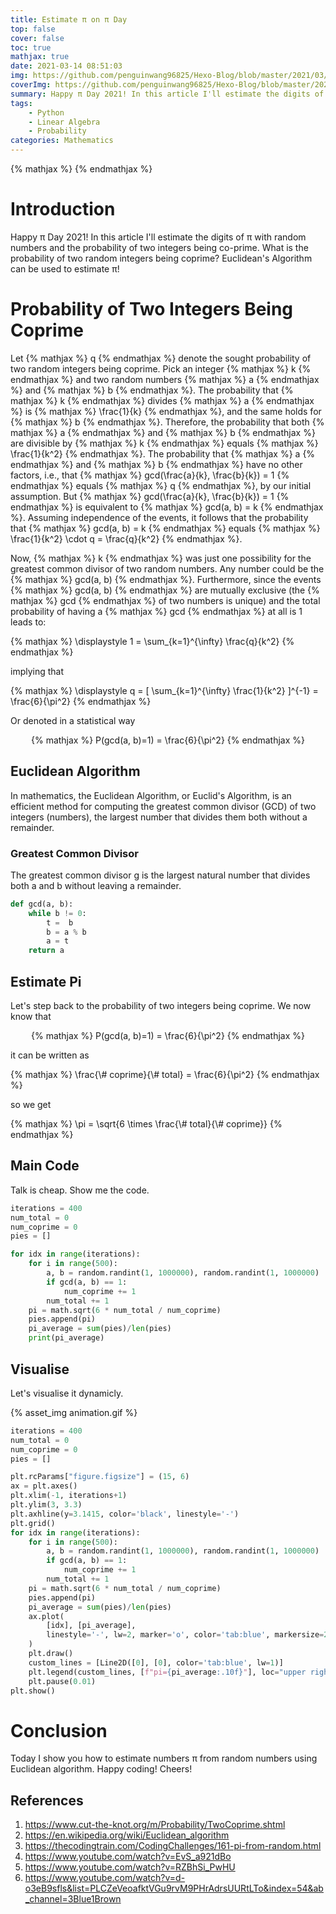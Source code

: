 ```yaml
---
title: Estimate π on π Day
top: false
cover: false
toc: true
mathjax: true
date: 2021-03-14 08:51:03
img: https://github.com/penguinwang96825/Hexo-Blog/blob/master/2021/03/14/2021-03-14-estimate-pi-on-pi-day/wallhaven-yjk6ml.jpg?raw=true
coverImg: https://github.com/penguinwang96825/Hexo-Blog/blob/master/2021/03/14/2021-03-14-estimate-pi-on-pi-day/wallhaven-yjk6ml.jpg?raw=true
summary: Happy π Day 2021! In this article I'll estimate the digits of π with random numbers and the probability of two integers being co-prime. What is the probability of two random integers being coprime? Euclidean Algorithm can be used to estimate π!
tags:
    - Python
    - Linear Algebra
    - Probability
categories: Mathematics
---
```

{% mathjax %}  {% endmathjax %}
# Introduction

Happy π Day 2021! In this article I'll estimate the digits of π with random numbers and the probability of two integers being co-prime. What is the probability of two random integers being coprime? Euclidean's Algorithm can be used to estimate π!

# Probability of Two Integers Being Coprime

Let {% mathjax %} q {% endmathjax %} denote the sought probability of two random integers being coprime. Pick an integer {% mathjax %} k {% endmathjax %} and two random numbers {% mathjax %} a {% endmathjax %} and {% mathjax %} b {% endmathjax %}. The probability that {% mathjax %} k {% endmathjax %} divides {% mathjax %} a {% endmathjax %} is {% mathjax %} \frac{1}{k} {% endmathjax %}, and the same holds for {% mathjax %} b {% endmathjax %}. Therefore, the probability that both {% mathjax %} a {% endmathjax %} and {% mathjax %} b {% endmathjax %} are divisible by {% mathjax %} k {% endmathjax %} equals {% mathjax %} \frac{1}{k^2} {% endmathjax %}. The probability that {% mathjax %} a {% endmathjax %} and {% mathjax %} b {% endmathjax %} have no other factors, i.e., that {% mathjax %} gcd(\frac{a}{k}, \frac{b}{k}) = 1 {% endmathjax %} equals {% mathjax %} q {% endmathjax %}, by our initial assumption. But {% mathjax %} gcd(\frac{a}{k}, \frac{b}{k}) = 1 {% endmathjax %} is equivalent to {% mathjax %} gcd(a, b) = k {% endmathjax %}. Assuming independence of the events, it follows that the probability that {% mathjax %} gcd(a, b) = k {% endmathjax %} equals {% mathjax %} \frac{1}{k^2} \cdot q = \frac{q}{k^2} {% endmathjax %}.

Now, {% mathjax %} k {% endmathjax %} was just one possibility for the greatest common divisor of two random numbers. Any number could be the {% mathjax %} gcd(a, b) {% endmathjax %}. Furthermore, since the events {% mathjax %} gcd(a, b) {% endmathjax %} are mutually exclusive (the {% mathjax %} gcd {% endmathjax %} of two numbers is unique) and the total probability of having a {% mathjax %} gcd {% endmathjax %} at all is 1 leads to:

<div style="display: flex;justify-content: center;">
    {% mathjax %}
    \displaystyle 1 = \sum_{k=1}^{\infty} \frac{q}{k^2}
    {% endmathjax %}
</div>

implying that

<div style="display: flex;justify-content: center;">
    {% mathjax %}
    \displaystyle q = [ \sum_{k=1}^{\infty} \frac{1}{k^2} ]^{-1} = \frac{6}{\pi^2}
    {% endmathjax %}
</div>

Or denoted in a statistical way

<div style="display: flex;justify-content: center;">
    {% mathjax %}
    P(gcd(a, b)=1) = \frac{6}{\pi^2}
    {% endmathjax %}
</div>

## Euclidean Algorithm

In mathematics, the Euclidean Algorithm, or Euclid's Algorithm, is an efficient method for computing the greatest common divisor (GCD) of two integers (numbers), the largest number that divides them both without a remainder.

### Greatest Common Divisor

The greatest common divisor g is the largest natural number that divides both a and b without leaving a remainder.

```python
def gcd(a, b):
    while b != 0:
        t =  b
        b = a % b
        a = t
    return a
```

## Estimate Pi

Let's step back to the probability of two integers being coprime. We now know that

<div style="display: flex;justify-content: center;">
    {% mathjax %}
    P(gcd(a, b)=1) = \frac{6}{\pi^2}
    {% endmathjax %}
</div>

it can be written as 

<div style="display: flex;justify-content: center;">
    {% mathjax %}
    \frac{\# coprime}{\# total} = \frac{6}{\pi^2}
    {% endmathjax %}
</div>

so we get

<div style="display: flex;justify-content: center;">
    {% mathjax %}
    \pi = \sqrt{6 \times \frac{\# total}{\# coprime}}
    {% endmathjax %}
</div>

## Main Code

Talk is cheap. Show me the code.

```python
iterations = 400
num_total = 0
num_coprime = 0
pies = []

for idx in range(iterations):
    for i in range(500):
        a, b = random.randint(1, 1000000), random.randint(1, 1000000)
        if gcd(a, b) == 1:
            num_coprime += 1
        num_total += 1
    pi = math.sqrt(6 * num_total / num_coprime)
    pies.append(pi)
    pi_average = sum(pies)/len(pies)
    print(pi_average)
```

## Visualise

Let's visualise it dynamicly.

{% asset_img animation.gif %}

```python
iterations = 400
num_total = 0
num_coprime = 0
pies = []

plt.rcParams["figure.figsize"] = (15, 6)
ax = plt.axes()
plt.xlim(-1, iterations+1) 
plt.ylim(3, 3.3)
plt.axhline(y=3.1415, color='black', linestyle='-')
plt.grid()
for idx in range(iterations):
    for i in range(500):
        a, b = random.randint(1, 1000000), random.randint(1, 1000000)
        if gcd(a, b) == 1:
            num_coprime += 1
        num_total += 1
    pi = math.sqrt(6 * num_total / num_coprime)
    pies.append(pi)
    pi_average = sum(pies)/len(pies)
    ax.plot(
        [idx], [pi_average], 
        linestyle='-', lw=2, marker='o', color='tab:blue', markersize=2, alpha=0.5
    )
    plt.draw()
    custom_lines = [Line2D([0], [0], color='tab:blue', lw=1)]
    plt.legend(custom_lines, [f"pi={pi_average:.10f}"], loc="upper right")
    plt.pause(0.01)
plt.show()
```

# Conclusion

Today I show you how to estimate numbers π from random numbers using Euclidean algorithm. Happy coding! Cheers!

## References

1. https://www.cut-the-knot.org/m/Probability/TwoCoprime.shtml
2. https://en.wikipedia.org/wiki/Euclidean_algorithm
3. https://thecodingtrain.com/CodingChallenges/161-pi-from-random.html
4. https://www.youtube.com/watch?v=EvS_a921dBo
5. https://www.youtube.com/watch?v=RZBhSi_PwHU
6. https://www.youtube.com/watch?v=d-o3eB9sfls&list=PLCZeVeoafktVGu9rvM9PHrAdrsUURtLTo&index=54&ab_channel=3Blue1Brown